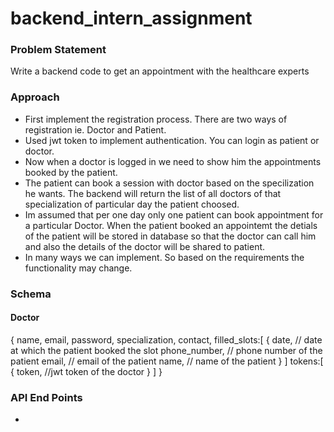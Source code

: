 # backend_intern_assignment
### Problem Statement
Write a backend code to get an appointment with the healthcare experts

### Approach
- First implement the registration process. There are two ways of registration ie. Doctor and Patient.
- Used jwt token to implement authentication. You can login as patient or doctor.
- Now when a doctor is logged in we need to show him the appointments booked by the patient.
- The patient can book a session with doctor based on the specilization he wants. The backend will return the list of all doctors of that specialization of particular day the patient choosed.
- Im assumed that per one day only one patient can book appointment for a particular Doctor. When the patient booked an appointemt the detials of the patient will be stored in database so that the doctor can call him and also the details of the doctor will be shared to patient.
- In many ways we can implement. So based on the requirements the functionality may change. 

### Schema
#### Doctor
{
  name,
  email,
  password,
  specialization,
  contact,
  filled_slots:[
    {
      date, // date at which the patient booked the slot
      phone_number, // phone number of the patient
      email, // email of the patient
      name, // name of the patient
    }
  ]
  tokens:[
    {
      token, //jwt token of the doctor
    }
  ]
}

### API End Points
- 
